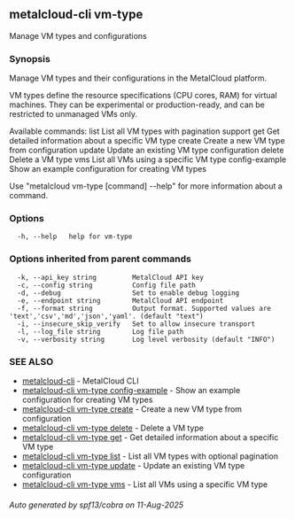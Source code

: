 ## metalcloud-cli vm-type

Manage VM types and configurations

### Synopsis

Manage VM types and their configurations in the MetalCloud platform.

VM types define the resource specifications (CPU cores, RAM) for virtual machines. 
They can be experimental or production-ready, and can be restricted to unmanaged VMs only.

Available commands:
  list          List all VM types with pagination support
  get           Get detailed information about a specific VM type
  create        Create a new VM type from configuration
  update        Update an existing VM type configuration
  delete        Delete a VM type
  vms           List all VMs using a specific VM type
  config-example Show an example configuration for creating VM types

Use "metalcloud vm-type [command] --help" for more information about a command.

### Options

```
  -h, --help   help for vm-type
```

### Options inherited from parent commands

```
  -k, --api_key string         MetalCloud API key
  -c, --config string          Config file path
  -d, --debug                  Set to enable debug logging
  -e, --endpoint string        MetalCloud API endpoint
  -f, --format string          Output format. Supported values are 'text','csv','md','json','yaml'. (default "text")
  -i, --insecure_skip_verify   Set to allow insecure transport
  -l, --log_file string        Log file path
  -v, --verbosity string       Log level verbosity (default "INFO")
```

### SEE ALSO

* [metalcloud-cli](metalcloud-cli.md)	 - MetalCloud CLI
* [metalcloud-cli vm-type config-example](metalcloud-cli_vm-type_config-example.md)	 - Show an example configuration for creating VM types
* [metalcloud-cli vm-type create](metalcloud-cli_vm-type_create.md)	 - Create a new VM type from configuration
* [metalcloud-cli vm-type delete](metalcloud-cli_vm-type_delete.md)	 - Delete a VM type
* [metalcloud-cli vm-type get](metalcloud-cli_vm-type_get.md)	 - Get detailed information about a specific VM type
* [metalcloud-cli vm-type list](metalcloud-cli_vm-type_list.md)	 - List all VM types with optional pagination
* [metalcloud-cli vm-type update](metalcloud-cli_vm-type_update.md)	 - Update an existing VM type configuration
* [metalcloud-cli vm-type vms](metalcloud-cli_vm-type_vms.md)	 - List all VMs using a specific VM type

###### Auto generated by spf13/cobra on 11-Aug-2025
